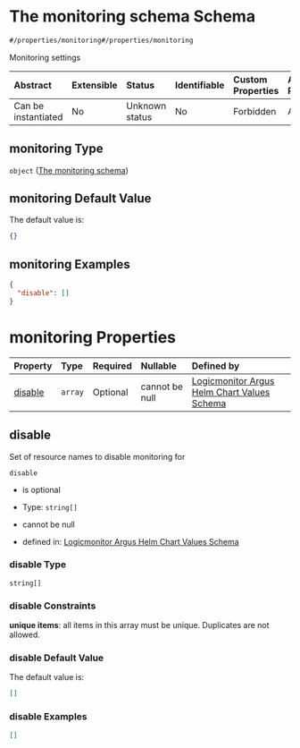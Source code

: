 # The monitoring schema Schema

```txt
#/properties/monitoring#/properties/monitoring
```

Monitoring settings

| Abstract            | Extensible | Status         | Identifiable | Custom Properties | Additional Properties | Access Restrictions | Defined In                                                        |
| :------------------ | :--------- | :------------- | :----------- | :---------------- | :-------------------- | :------------------ | :---------------------------------------------------------------- |
| Can be instantiated | No         | Unknown status | No           | Forbidden         | Allowed               | none                | [values.schema.json\*](values.schema.json "open original schema") |

## monitoring Type

`object` ([The monitoring schema](values-properties-the-monitoring-schema.md))

## monitoring Default Value

The default value is:

```json
{}
```

## monitoring Examples

```json
{
  "disable": []
}
```

# monitoring Properties

| Property            | Type    | Required | Nullable       | Defined by                                                                                                                                                                                                     |
| :------------------ | :------ | :------- | :------------- | :------------------------------------------------------------------------------------------------------------------------------------------------------------------------------------------------------------- |
| [disable](#disable) | `array` | Optional | cannot be null | [Logicmonitor Argus Helm Chart Values Schema](values-properties-the-monitoring-schema-properties-the-disable-schema.md "#/properties/monitoring/properties/disable#/properties/monitoring/properties/disable") |

## disable

Set of resource names to disable monitoring for

`disable`

*   is optional

*   Type: `string[]`

*   cannot be null

*   defined in: [Logicmonitor Argus Helm Chart Values Schema](values-properties-the-monitoring-schema-properties-the-disable-schema.md "#/properties/monitoring/properties/disable#/properties/monitoring/properties/disable")

### disable Type

`string[]`

### disable Constraints

**unique items**: all items in this array must be unique. Duplicates are not allowed.

### disable Default Value

The default value is:

```json
[]
```

### disable Examples

```json
[]
```
